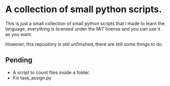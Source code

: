 # A collection of small python scripts.

This is just a small collection of small python scripts that I made to learn the language, everything is licensed under the MIT license
and you can use it as you want.

However, this repository is still unfinished, there are still some things to do.

## Pending

- A script to count files inside a folder.
- Fix task_assign.py